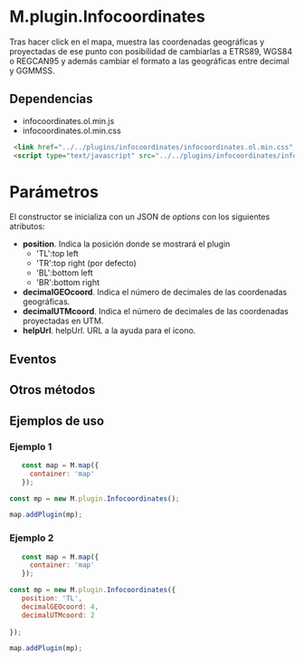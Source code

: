 # M.plugin.Infocoordinates

Tras hacer click en el mapa, muestra las coordenadas geográficas y proyectadas de ese punto con posibilidad de cambiarlas a ETRS89, WGS84 o REGCAN95 y además cambiar el formato a las geográficas entre decimal y GGMMSS.

## Dependencias

- infocoordinates.ol.min.js
- infocoordinates.ol.min.css


```html
 <link href="../../plugins/infocoordinates/infocoordinates.ol.min.css" rel="stylesheet" />
 <script type="text/javascript" src="../../plugins/infocoordinates/infocoordinates.ol.min.js"></script>
```
# Parámetros

El constructor se inicializa con un JSON de _options_ con los siguientes atributos:

- **position**. Indica la posición donde se mostrará el plugin
  - 'TL':top left
  - 'TR':top right (por defecto)
  - 'BL':bottom left
  - 'BR':bottom right
- **decimalGEOcoord**. Indica el número de decimales de las coordenadas geográficas.
- **decimalUTMcoord**. Indica el número de decimales de las coordenadas proyectadas en UTM.
- **helpUrl**. helpUrl. URL a la ayuda para el icono.

## Eventos

## Otros métodos

## Ejemplos de uso

### Ejemplo 1
```javascript
   const map = M.map({
     container: 'map'
   });

const mp = new M.plugin.Infocoordinates();

map.addPlugin(mp);
```

### Ejemplo 2
```javascript
   const map = M.map({
     container: 'map'
   });

const mp = new M.plugin.Infocoordinates({
   position: 'TL',
   decimalGEOcoord: 4,
   decimalUTMcoord: 2
   
});

map.addPlugin(mp);
```
